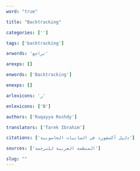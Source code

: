 ```yaml
---
word: "true"

title: "Backtracking"

categories: ['']

tags: ['backtracking']

arwords: 'تراجع'

arexps: []

enwords: ['Backtracking']

enexps: []

arlexicons: 'ر'

enlexicons: ['B']

authors: ['Ruqayya Roshdy']

translators: ['Tarek Ibrahim']

citations: ['دليل أكسفورد في السانيات الحاسوبية']

sources: ['المنظمة العربية للترجمة']

slug: ""
---
```

